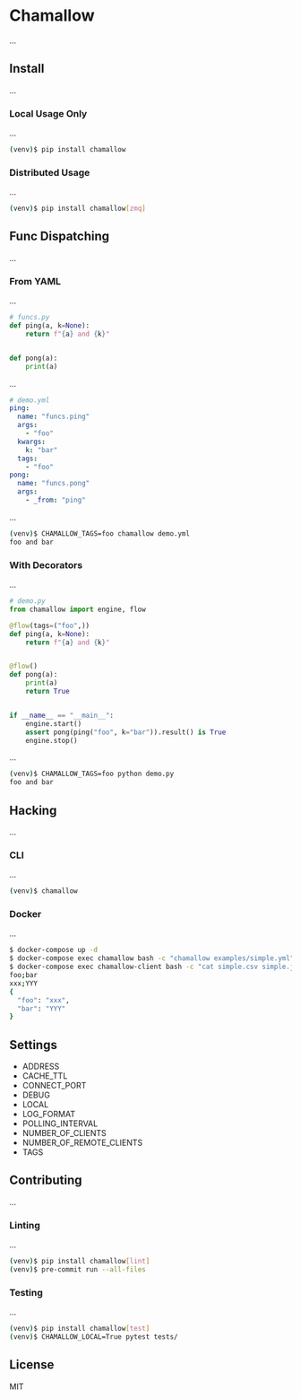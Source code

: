 # Chamallow

...

## Install

...

### Local Usage Only

...

```bash
(venv)$ pip install chamallow
```

### Distributed Usage

...

```bash
(venv)$ pip install chamallow[zmq]
```

## Func Dispatching

...

### From YAML

...

```python
# funcs.py
def ping(a, k=None):
    return f"{a} and {k}"


def pong(a):
    print(a)
```

...

```yaml
# demo.yml
ping:
  name: "funcs.ping"
  args:
    - "foo"
  kwargs:
    k: "bar"
  tags:
    - "foo"
pong:
  name: "funcs.pong"
  args:
    - _from: "ping"
```

...

```bash
(venv)$ CHAMALLOW_TAGS=foo chamallow demo.yml
foo and bar
```

### With Decorators

...

```python
# demo.py
from chamallow import engine, flow

@flow(tags=("foo",))
def ping(a, k=None):
    return f"{a} and {k}"


@flow()
def pong(a):
    print(a)
    return True


if __name__ == "__main__":
    engine.start()
    assert pong(ping("foo", k="bar")).result() is True
    engine.stop()
```

...

```bash
(venv)$ CHAMALLOW_TAGS=foo python demo.py
foo and bar
```

## Hacking

...

### CLI

...

```bash
(venv)$ chamallow
```

### Docker

...

```bash
$ docker-compose up -d
$ docker-compose exec chamallow bash -c "chamallow examples/simple.yml"
$ docker-compose exec chamallow-client bash -c "cat simple.csv simple.json"
foo;bar
xxx;YYY
{
  "foo": "xxx",
  "bar": "YYY"
}
```

## Settings

- ADDRESS
- CACHE_TTL
- CONNECT_PORT
- DEBUG
- LOCAL
- LOG_FORMAT
- POLLING_INTERVAL
- NUMBER_OF_CLIENTS
- NUMBER_OF_REMOTE_CLIENTS
- TAGS

## Contributing

...

### Linting

...

```bash
(venv)$ pip install chamallow[lint]
(venv)$ pre-commit run --all-files
```

### Testing

...

```bash
(venv)$ pip install chamallow[test]
(venv)$ CHAMALLOW_LOCAL=True pytest tests/
```

## License

MIT
